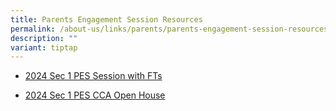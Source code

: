```yaml
---
title: Parents Engagement Session Resources
permalink: /about-us/links/parents/parents-engagement-session-resources/
description: ""
variant: tiptap
---
```

<ul data-tight="true" class="tight"><li><p><a href="/files/2024/2024_Sec_1_PES_Class_Slides_for_PG.pdf" rel="noopener noreferrer nofollow" target="_blank">2024 Sec 1 PES Session with FTs</a></p></li><li><p><a href="/files/2024/2024_Sec_1_PES_Hall_Slides_for_PG.pdf" rel="noopener noreferrer nofollow" target="_blank">2024 Sec 1 PES CCA Open House</a></p></li></ul><p></p>